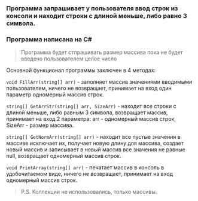 ### Программа запрашивает у пользователя ввод строк из консоли и находит строки с длиной меньше, либо равно 3 символа.
### Программа написана на C#

>Программа будет стпрашивать размер массива пока не будет введено пользователем целое число

Основной функционал программы заключен в 4 методах:

```void FillArr(string[] arr)``` - заполняет массив значениями вводимыми пользователем, ничего не возвращает, принимает на вход один параметр одномерный массив строк.

```string[] GetArrStr(string[] arr, SizeArr)``` - находит все строки с длиной меньше, либо равным 3 символа, возвращает массив, принимает на вход 2 параметра: arr - одномерный массив строк,  SizeArr - размер массива.

```string[] GetNormArr(string[] arr)``` - находит все пустые значения в массиве исключает их, получает новую длину для массива, создает новый массив и записывает в новый массив все значения не равные null, возвращает одномерный массив строк.

```void PrintArray(string[] arr)``` - печатает массив в консоль в удобочитаемом виде, ничего не возвращает, принимает на вход одномерный массив строк.

> P.S. Коллекции не использовались, только массивы.